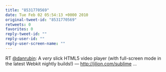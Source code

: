 ```yaml
---
title: "8531770569"
date: Tue Feb 02 05:54:13 +0000 2010
original-tweet-id: "8531770569"
retweets: 0
favorites: 0
reply-tweet-id: ""
reply-user-id: ""
reply-user-screen-name: ""
---
```

RT <a href="https://twitter.com/danrubin">@danrubin</a>: A *very* slick HTML5 video player (with full-screen mode in the latest Webkit nightly builds!) — http://jilion.com/sublime ...
